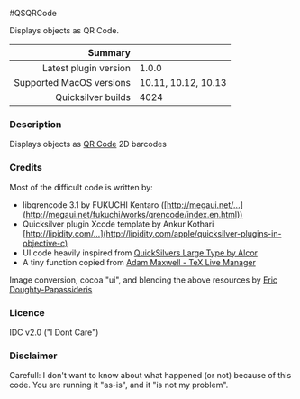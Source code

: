#QSQRCode

Displays objects as QR Code.

 Summary                  | &nbsp; 
-------------------------:|:--------------------
 Latest plugin version    | 1.0.0
 Supported MacOS versions | 10.11, 10.12, 10.13
 Quicksilver builds       | 4024


### Description

Displays objects as [QR Code](http://en.wikipedia.org/wiki/QR_Code) 2D
barcodes  
  

### Credits

Most of the difficult code is written by:

  * libqrencode 3.1 by FUKUCHI Kentaro ([http://megaui.net/...](http://megaui.net/fukuchi/works/qrencode/index.en.html))
  * Quicksilver plugin Xcode template by Ankur Kothari [http://lipidity.com/...](http://lipidity.com/apple/quicksilver-plugins-in-objective-c)
  * UI code heavily inspired from [QuickSilvers Large Type by Alcor](http://github.com/andreberg/blacktree-alchemy/blob/B5X/Quicksilver/Code-QuickStepInterface/QSLargeTypeDisplay.m)
  * A tiny function copied from [Adam Maxwell - TeX Live Manager](http://code.google.com/p/mactlmgr/source/browse/trunk/TLMStatusWindow.m?spec=svn569&r=569)

Image conversion, cocoa "ui", and blending the above resources by [Eric
Doughty-Papassideris](http://s-softs.com)  
  

### Licence

IDC v2.0 ("I Dont Care")  
  

### Disclaimer

Carefull: I don't want to know about what happened (or not) because of this
code. You are running it "as-is", and it "is not my problem".